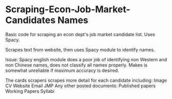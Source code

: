 # Scraping-Econ-Job-Market-Candidates Names
Basic code for scraping an econ dept's job market candidate list. Uses Spacy.

Scrapes text from website, then uses Spacy module to identify names. 

Issue:
Spacy english module does a poor job of identifying non Western and non Chinese names, does not classify all names properly. Makes is somewhat unreliable if maximum accuracy is desired.


The cards scrapers scrapes more detail for each candidate including:
Image
CV
Website
Email
JMP
Any other posted documents:
Published papers
Working Papers
Syllabi
